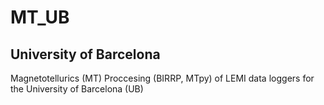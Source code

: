 # MT_UB
## University of Barcelona
Magnetotellurics (MT) Proccesing (BIRRP, MTpy) of LEMI data loggers for the University of Barcelona (UB)
